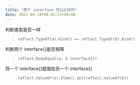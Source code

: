 ```yaml
---
title: "两个 interface 可以比较吗"
date: 2022-04-14T08:41:21+08:00
---
```


判断类型是否一样
>`reflect.TypeOf(a).Kind() == reflect.TypeOf(b).Kind()`

判断两个 interface{}是否相等
>`reflect.DeepEqual(a, b interface{})`

将一个 interface{}赋值给另一个 interface{}
>`reflect.ValueOf(a).Elem().Set(reflect.ValueOf(b))`